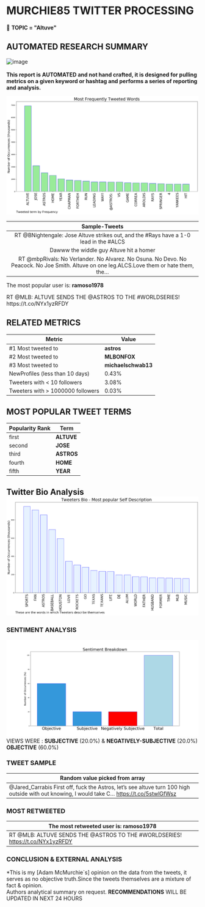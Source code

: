 # MURCHIE85 TWITTER PROCESSING 
&#x1F34E; **TOPIC = "Altuve"**

## AUTOMATED RESEARCH SUMMARY

![image](https://marketingplatform.google.com/about/static/images/gmp/analytics-smb-benefit.jpg)
<br></br>
<b> This report is AUTOMATED and not hand crafted, it is designed for pulling metrics on a given keyword or hashtag and performs a series of reporting and analysis.</b>



![image](TWEETS.png)



|                **Sample-Tweets**        |
| :-------------: |
| RT @BNightengale: Jose Altuve strikes out, and the #Rays have a 1-0 lead in the #ALCS |
| Dawww the widdle guy Altuve hit a homer |
| RT @mbpRivals: No Verlander. No Alvarez. No Osuna. No Devo. No Peacock. No Joe Smith. Altuve on one leg.ALCS.Love them or hate them, the… |

The most popular user is: **ramoso1978**
<div class="alert alert-block alert-danger"> RT @MLB: ALTUVE SENDS THE @ASTROS TO THE #WORLDSERIES! https://t.co/NYx1yzRFDY</div>

## RELATED METRICS<br>
| Metric | Value |
| ------------- | ------------- |
| #1 Most tweeted to  | **astros** |
| #2 Most tweeted to  | **MLBONFOX** |
| #3 Most tweeted to  | **michaelschwab13** |
| NewProfiles (less than 10 days) | 0.43%  |
| Tweeters with < 10 followers  | 3.08%|
| Tweeters with > 1000000 followers  | 0.03%  |



## MOST POPULAR TWEET TERMS 


| Popularity Rank  | Term |
| ------------- | ------------- |
| first  | **ALTUVE**  |
| second  | **JOSE**  |
| third  | **ASTROS** |
| fourth  | **HOME**  |
| fifth  | **YEAR**  |


## Twitter Bio Analysis![image](BIO.png)
### SENTIMENT ANALYSIS
![image](sentiment.png)
VIEWS WERE : **SUBJECTIVE**  (20.0%) & **NEGATIVELY-SUBJECTIVE** (20.0%) **OBJECTIVE** (60.0%)

### TWEET SAMPLE 
| Random value picked from array |
| ------------- |
|@Jared_Carrabis First off, fuck the Astros, let’s see altuve turn 100 high outside with out knowing, I would take C… https://t.co/5stwlGfWsz |

### MOST RETWEETED 

| The most retweeted user is: **ramoso1978**  |
| ------------- |
| RT @MLB: ALTUVE SENDS THE @ASTROS TO THE #WORLDSERIES! https://t.co/NYx1yzRFDY |

### CONCLUSION & EXTERNAL ANALYSIS

*This is my [Adam McMurchie`s] opinion on the data from the tweets, it serves as no objective truth.Since the tweets themselves are a mixture of fact & opinion.<br>
Authors analytical summary on request.
**RECOMMENDATIONS** WILL BE UPDATED IN NEXT  24 HOURS <br>